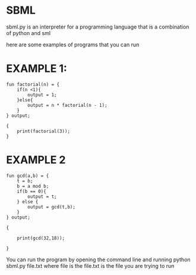 # SBML

sbml.py is an interpreter for a programming language that is a combination of python and sml

here are some examples of programs that you can run

# EXAMPLE 1:

    fun factorial(n) = {
        if(n <1){
            output = 1;
        }else{
            output = n * factorial(n - 1);
        }
    } output;

    {
        print(factorial(3));
    }

# EXAMPLE 2

    fun gcd(a,b) = {
        t = b;
        b = a mod b;
        if(b == 0){
            output = t;
        } else {
            output = gcd(t,b);
        }
    } output;

    {

        print(gcd(32,18));

    }



You can run the program by opening the command line and running python sbml.py file.txt
where file is the file.txt is the file you are trying to run
